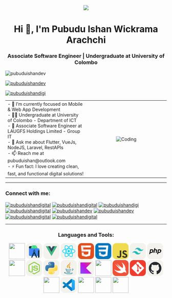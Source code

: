 <p align="center">
  <img src="https://github.com/7oSkaaa/7oSkaaa/blob/main/Images/about_me.gif?raw=true" width="100px">
</p>
<h1 align="center">Hi 👋, I'm Pubudu Ishan Wickrama Arachchi</h1>
<h3 align="center">Associate Software Engineer | Undergraduate at University of Colombo</h3>

<p align="center">
  <p align="left"> <img src="https://komarev.com/ghpvc/?username=pubuduishandev&label=Profile%20views&color=0e75b6&style=flat" alt="pubuduishandev" /> </p>

<p align="left"> <a href="https://github.com/ryo-ma/github-profile-trophy"><img src="https://github-profile-trophy.vercel.app/?username=pubuduishandev" alt="pubuduishandev" /></a> </p>

<p align="left"> <a href="https://twitter.com/pubuduishandigi" target="blank"><img src="https://img.shields.io/twitter/follow/pubuduishandigi?logo=twitter&style=for-the-badge" alt="pubuduishandigi" /></a> </p>
</p>

<table align="center">
  <tr>
    <td width="50%" align="left">
      - 🌱 I’m currently focused on Mobile & Web App Development <br>
      - 🧑‍🎓 Undergraduate at University of Colombo - Department of ICT <br>
      - 💼 Associate Software Engineer at LAUGFS Holdings Limited - Group IT <br>
      - 💬 Ask me about Flutter, VueJs, NodeJS, Laravel, RestAPIs <br>
      - 📫 Reach me at pubuduishan@outlook.com <br>
      - ⚡ Fun fact: I love creating clean, fast, and functional digital solutions!
    </td>
    <td width="50%" align="center">
      <img align="center" alt="Coding" width="450" src="https://repository-images.githubusercontent.com/588181932/e36ec678-7984-4cdd-8e4c-a3932772ff8e">
    </td>
  </tr>
</table>

---

<h3 align="left">Connect with me:</h3>
<p align="left">
<a href="https://fb.com/pubuduishandigital" target="blank"><img align="center" src="https://raw.githubusercontent.com/rahuldkjain/github-profile-readme-generator/master/src/images/icons/Social/facebook.svg" alt="pubuduishandigital" height="30" width="40" /></a>
<a href="https://linkedin.com/in/pubuduishandigital" target="blank"><img align="center" src="https://raw.githubusercontent.com/rahuldkjain/github-profile-readme-generator/master/src/images/icons/Social/linked-in-alt.svg" alt="pubuduishandigital" height="30" width="40" /></a>
<a href="https://twitter.com/pubuduishandigi" target="blank"><img align="center" src="https://raw.githubusercontent.com/rahuldkjain/github-profile-readme-generator/master/src/images/icons/Social/twitter.svg" alt="pubuduishandigi" height="30" width="40" /></a>
<a href="https://instagram.com/pubuduishandigital" target="blank"><img align="center" src="https://raw.githubusercontent.com/rahuldkjain/github-profile-readme-generator/master/src/images/icons/Social/instagram.svg" alt="pubuduishandigital" height="30" width="40" /></a>
<a href="https://stackoverflow.com/users/pubuduishandev" target="blank"><img align="center" src="https://raw.githubusercontent.com/rahuldkjain/github-profile-readme-generator/master/src/images/icons/Social/stack-overflow.svg" alt="pubuduishandev" height="30" width="40" /></a>
<a href="https://kaggle.com/pubuduishandev" target="blank"><img align="center" src="https://raw.githubusercontent.com/rahuldkjain/github-profile-readme-generator/master/src/images/icons/Social/kaggle.svg" alt="pubuduishandev" height="30" width="40" /></a>
<a href="https://www.youtube.com/c/pubuduishandigital" target="blank"><img align="center" src="https://raw.githubusercontent.com/rahuldkjain/github-profile-readme-generator/master/src/images/icons/Social/youtube.svg" alt="pubuduishandigital" height="30" width="40" /></a>
<a href="https://discord.gg/pubuduishandigital" target="blank"><img align="center" src="https://raw.githubusercontent.com/rahuldkjain/github-profile-readme-generator/master/src/images/icons/Social/discord.svg" alt="pubuduishandigital" height="30" width="40" /></a>
</p>

---

<h3 align="center">Languages and Tools:</h3>
<p align="center">
  <img src="https://github.com/tandpfun/skill-icons/blob/main/icons/Flutter.svg" width="50" height="50"/>
  <img src="https://github.com/tandpfun/skill-icons/blob/main/icons/AndroidStudio-Light.svg" width="50" height="50"/>
  <img src="https://github.com/tandpfun/skill-icons/blob/main/icons/VueJS-Light.svg" width="50" height="50"/>
  <img src="https://github.com/tandpfun/skill-icons/blob/main/icons/React-Light.svg" width="50" height="50"/>
  <img src="https://github.com/tandpfun/skill-icons/blob/main/icons/HTML.svg" width="50" height="50"/>
  <img src="https://github.com/tandpfun/skill-icons/blob/main/icons/CSS.svg" width="50" height="50"/>
  <img src="https://github.com/tandpfun/skill-icons/blob/main/icons/JavaScript.svg" width="50" height="50"/>
  <img src="https://github.com/tandpfun/skill-icons/blob/main/icons/TailwindCSS-Light.svg" width="50" height="50"/>
  <img src="https://github.com/tandpfun/skill-icons/blob/main/icons/PHP-Light.svg" width="50" height="50"/>
  <img src="https://github.com/tandpfun/skill-icons/blob/main/icons/Laravel.svg" width="50" height="50"/>
  <img src="https://github.com/tandpfun/skill-icons/blob/main/icons/NodeJS-Light.svg" width="50" height="50"/>
  <img src="https://github.com/tandpfun/skill-icons/blob/main/icons/Python-Light.svg" width="50" height="50"/>
  <img src="https://github.com/tandpfun/skill-icons/blob/main/icons/Java-Light.svg" width="50" height="50"/>
  <img src="https://github.com/tandpfun/skill-icons/blob/main/icons/Kotlin-Light.svg" width="50" height="50"/>
  <img src="https://github.com/tandpfun/skill-icons/blob/main/icons/Go-Light.svg" width="50" height="50"/>
  <img src="https://github.com/tandpfun/skill-icons/blob/main/icons/Swift.svg" width="50" height="50"/>
  <img src="https://github.com/tandpfun/skill-icons/blob/main/icons/Git.svg" width="50" height="50"/>
  <img src="https://github.com/tandpfun/skill-icons/blob/main/icons/GitHub-Light.svg" width="50" height="50"/>
  <img src="https://github.com/tandpfun/skill-icons/blob/main/icons/Azure.svg" width="50" height="50"/>
  <img src="https://github.com/tandpfun/skill-icons/blob/main/icons/VSCode-Light.svg" width="50" height="50"/>
  <img src="https://github.com/tandpfun/skill-icons/blob/main/icons/WebStorm.svg" width="50" height="50"/>
  <img src="https://github.com/tandpfun/skill-icons/blob/main/icons/PhpStorm.svg" width="50" height="50"/>
  <img src="https://github.com/tandpfun/skill-icons/blob/main/icons/PyCharm.svg" width="50" height="50"/>
</p>
